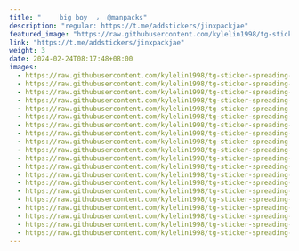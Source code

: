 ```yaml
---
title: "ㅤㅤㅤbig boy  ٫  @manpacks"
description: "regular: https://t.me/addstickers/jinxpackjae"
featured_image: "https://raw.githubusercontent.com/kylelin1998/tg-sticker-spreading-worldwide-images/main/img/991b70da-94ed-43dd-aa0b-8bf6fe03e37b.jpg"
link: "https://t.me/addstickers/jinxpackjae"
weight: 3
date: 2024-02-24T08:17:48+08:00
images:
  - https://raw.githubusercontent.com/kylelin1998/tg-sticker-spreading-worldwide-images/main/img/991b70da-94ed-43dd-aa0b-8bf6fe03e37b.jpg
  - https://raw.githubusercontent.com/kylelin1998/tg-sticker-spreading-worldwide-images/main/img/9ccb84aa-c8cd-4405-8865-e214ed06fb40.jpg
  - https://raw.githubusercontent.com/kylelin1998/tg-sticker-spreading-worldwide-images/main/img/300ec824-fb75-4c31-b701-8f05349ca73b.jpg
  - https://raw.githubusercontent.com/kylelin1998/tg-sticker-spreading-worldwide-images/main/img/ad8d5fa3-7372-438e-92be-15b5f9700dbc.jpg
  - https://raw.githubusercontent.com/kylelin1998/tg-sticker-spreading-worldwide-images/main/img/7a331d45-1ca1-4061-a027-3bf7786fc666.jpg
  - https://raw.githubusercontent.com/kylelin1998/tg-sticker-spreading-worldwide-images/main/img/d5aac6cd-6b59-46b1-a19b-f1c634b01343.jpg
  - https://raw.githubusercontent.com/kylelin1998/tg-sticker-spreading-worldwide-images/main/img/5124be7c-7a1f-4937-85c5-5a9e29083eaa.jpg
  - https://raw.githubusercontent.com/kylelin1998/tg-sticker-spreading-worldwide-images/main/img/71f3f49a-920b-4c06-9c43-391adec604f7.jpg
  - https://raw.githubusercontent.com/kylelin1998/tg-sticker-spreading-worldwide-images/main/img/fc293339-28f8-4c44-a743-8dca60ff190b.jpg
  - https://raw.githubusercontent.com/kylelin1998/tg-sticker-spreading-worldwide-images/main/img/4f6b6654-5592-4c0e-b84d-a148a87f5521.jpg
  - https://raw.githubusercontent.com/kylelin1998/tg-sticker-spreading-worldwide-images/main/img/10c19439-4e65-455b-88c2-fb19b22c5c9b.jpg
  - https://raw.githubusercontent.com/kylelin1998/tg-sticker-spreading-worldwide-images/main/img/b9bb6e7f-4783-41bc-871a-a710d0f0739e.jpg
  - https://raw.githubusercontent.com/kylelin1998/tg-sticker-spreading-worldwide-images/main/img/90c6042f-4a23-420f-980f-0959e035b2e9.jpg
  - https://raw.githubusercontent.com/kylelin1998/tg-sticker-spreading-worldwide-images/main/img/d71896fb-acdb-4521-aa53-07cba70643b9.jpg
  - https://raw.githubusercontent.com/kylelin1998/tg-sticker-spreading-worldwide-images/main/img/8a6e38ca-c021-4e8a-9475-74eb0ce66146.jpg
  - https://raw.githubusercontent.com/kylelin1998/tg-sticker-spreading-worldwide-images/main/img/60f858c3-76ce-4591-9d08-97a73c7395d9.jpg
  - https://raw.githubusercontent.com/kylelin1998/tg-sticker-spreading-worldwide-images/main/img/bc28c7cd-f7ac-49b3-95f5-81d062ea46c1.jpg
  - https://raw.githubusercontent.com/kylelin1998/tg-sticker-spreading-worldwide-images/main/img/50842caf-de6a-425f-a0ab-39f8b1bda1e8.jpg
  - https://raw.githubusercontent.com/kylelin1998/tg-sticker-spreading-worldwide-images/main/img/d8eed524-2154-4018-9af1-50acbee9cb26.jpg
  - https://raw.githubusercontent.com/kylelin1998/tg-sticker-spreading-worldwide-images/main/img/c6e810f8-fb24-4a25-8a8e-b037a47970b8.jpg
---
```

